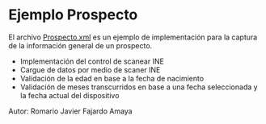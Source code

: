 # Ejemplo Prospecto

El archivo [Prospecto.xml](Prospecto.xml) es un ejemplo de implementación para la captura de la información general de un prospecto.

* Implementación del control de scanear INE
* Cargue de datos por medio de scaner INE
* Validación de la edad en base a la fecha de nacimiento
* Validación de meses transcurridos en base a una fecha seleccionada y la fecha actual del dispositivo

Autor: Romario Javier Fajardo Amaya
